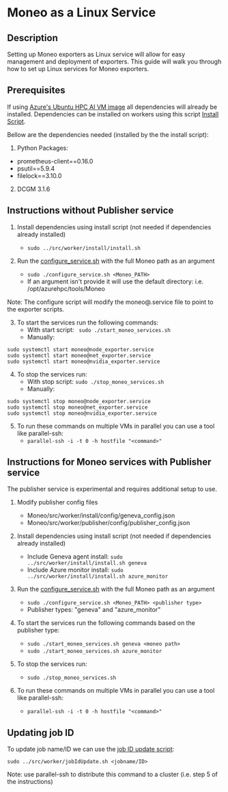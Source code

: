 Moneo as a Linux Service
=====
Description
-----
Setting up Moneo exporters as Linux service will allow for easy management and deployment of exporters.
This guide will walk you through how to set up Linux services for Moneo exporters.

Prerequisites
-----
If using [Azure's Ubuntu HPC AI VM image](https://azuremarketplace.microsoft.com/en-us/marketplace/apps/microsoft-dsvm.ubuntu-hpc?tab=overview) all dependencies will already be installed. Dependencies can be installed on workers using this script [Install Script](../src/worker/install/install.sh).

Bellow are the dependencies needed (installed by the the install script):
1. Python Packages:
  - prometheus-client==0.16.0
  - psutil==5.9.4
  - filelock==3.10.0
2. DCGM 3.1.6

Instructions without Publisher service
-----
1. Install dependencies using install script (not needed if dependencies already installed)
   - ```sudo ../src/worker/install/install.sh```

2. Run the [configure_service.sh](./configure_service.sh) with the full Moneo path as an argument
   - ```sudo ./configure_service.sh <Moneo_PATH>```
   - If an argument isn't provide it will use the default directory: i.e. /opt/azurehpc/tools/Moneo

Note: The configure script will modify the moneo@.service file to point to the exporter scripts.

3. To start the services run the following commands:
   - With start script:
  ``` sudo ./start_moneo_services.sh```
   - Manually:
  ```
  sudo systemctl start moneo@node_exporter.service
  sudo systemctl start moneo@net_exporter.service
  sudo systemctl start moneo@nvidia_exporter.service
  ```
4. To stop the services run:
   - With stop script:
  ``` sudo ./stop_moneo_services.sh ```
   - Manually:
  ```
  sudo systemctl stop moneo@node_exporter.service
  sudo systemctl stop moneo@net_exporter.service
  sudo systemctl stop moneo@nvidia_exporter.service
  ```
5. To run these commands on multiple VMs in parallel you can use a tool like parallel-ssh:
   - ```parallel-ssh -i -t 0 -h hostfile "<command>"```

Instructions for Moneo services with Publisher service
-----
The publisher service is experimental and requires additional setup to use.
1. Modify publisher config files
   - Moneo/src/worker/install/config/geneva_config.json
   - Moneo/src/worker/publisher/config/publisher_config.json

2. Install dependencies using install script (not needed if dependencies already installed)
   - Include Geneva agent install: ```sudo ../src/worker/install/install.sh geneva```
   - Include Azure monitor install: ```sudo ../src/worker/install/install.sh azure_monitor```

3. Run the [configure_service.sh](./configure_service.sh) with the full Moneo path as an argument
   - ```sudo ./configure_service.sh <Moneo_PATH> <publisher type>```
   - Publisher types: "geneva" and "azure_monitor"

4. To start the services run the following commands based on the publisher type:
   - ```sudo ./start_moneo_services.sh geneva <moneo path>```
   - ```sudo ./start_moneo_services.sh azure_monitor```
5. To stop the services run:
   - ```sudo ./stop_moneo_services.sh ```
6. To run these commands on multiple VMs in parallel you can use a tool like parallel-ssh:
   - ```parallel-ssh -i -t 0 -h hostfile "<command>"```


Updating job ID
-----
To update job name/ID we can use the [job ID update script](../src/worker/jobIdUpdate.sh):

```sudo ../src/worker/jobIdUpdate.sh <jobname/ID>```

Note: use parallel-ssh to distribute this command to a cluster (i.e. step 5 of the instructions)

